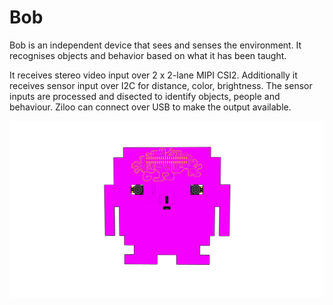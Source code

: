 # Bob

Bob is an independent device that sees and senses the environment. It recognises objects and behavior based on what it has been taught. 

It receives stereo video input over 2 x 2-lane MIPI CSI2. Additionally it receives sensor input over I2C
for distance, color, brightness. The sensor inputs are processed and disected to identify objects, people and
behaviour. Ziloo can connect over USB to make the output available.

![Bob face](./Face/929%20bob%20front%20straight.png)


